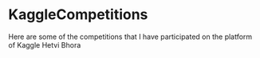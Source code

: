 # KaggleCompetitions
Here are some of the competitions that I have participated on the platform of Kaggle
Hetvi Bhora
